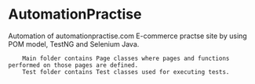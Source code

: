 # AutomationPractise
Automation of automationpractise.com E-commerce practse site by using POM model, TestNG and Selenium Java.

		Main folder contains Page classes where pages and functions performed on those pages are defined. 
		Test folder contains Test classes used for executing tests.
